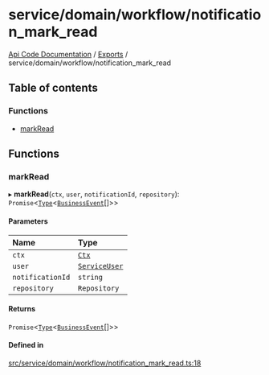 # service/domain/workflow/notification\_mark\_read
 
[Api Code Documentation](../README.md) / [Exports](../modules.md) / service/domain/workflow/notification\_mark\_read

## Table of contents

### Functions

- [markRead](service_domain_workflow_notification_mark_read.md#markread)

## Functions

### markRead

▸ **markRead**(`ctx`, `user`, `notificationId`, `repository`): `Promise`\<[`Type`](result.md#type)\<[`BusinessEvent`](service_domain_business_event.md#businessevent)[]\>\>

#### Parameters

| Name | Type |
| :------ | :------ |
| `ctx` | [`Ctx`](../interfaces/lib_ctx.Ctx.md) |
| `user` | [`ServiceUser`](../interfaces/service_domain_organization_service_user.ServiceUser.md) |
| `notificationId` | `string` |
| `repository` | `Repository` |

#### Returns

`Promise`\<[`Type`](result.md#type)\<[`BusinessEvent`](service_domain_business_event.md#businessevent)[]\>\>

#### Defined in

[src/service/domain/workflow/notification_mark_read.ts:18](https://github.com/openkfw/TruBudget/blob/2e43ea7/api/src/service/domain/workflow/notification_mark_read.ts#L18)
